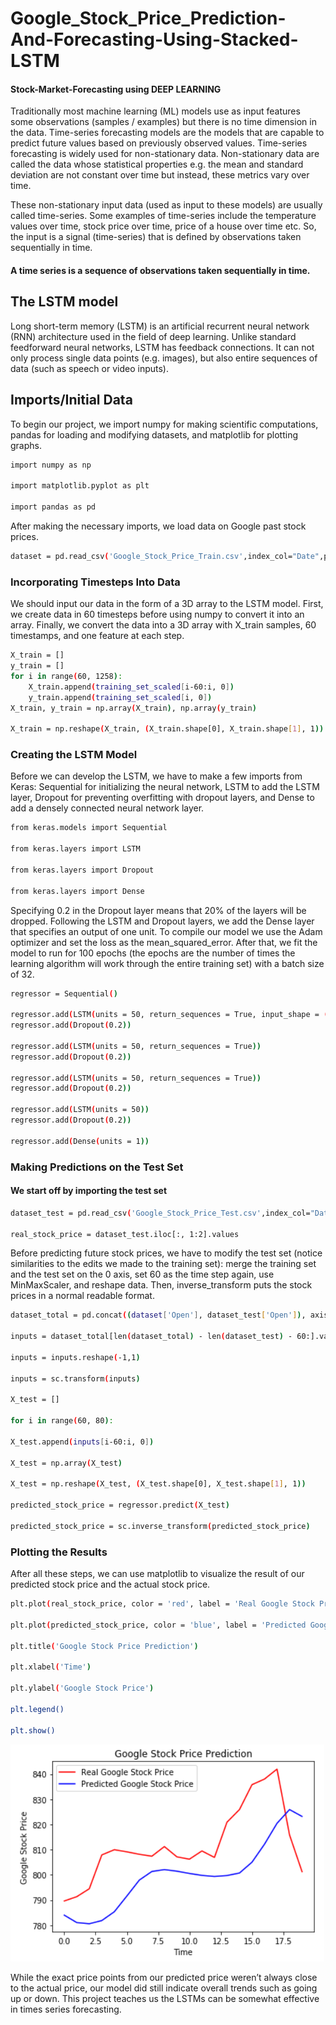 
# Google_Stock_Price_Prediction-And-Forecasting-Using-Stacked-LSTM

#### Stock-Market-Forecasting using DEEP LEARNING

Traditionally most machine learning (ML) models use as input features some observations (samples / examples) but there is no time dimension in the data.
Time-series forecasting models are the models that are capable to predict future values based on previously observed values. Time-series forecasting is widely used for non-stationary data. Non-stationary data are called the data whose statistical properties e.g. the mean and standard deviation are not constant over time but instead, these metrics vary over time.

These non-stationary input data (used as input to these models) are usually called time-series. Some examples of time-series include the temperature values over time, stock price over time, price of a house over time etc. So, the input is a signal (time-series) that is defined by observations taken sequentially in time.

#### A time series is a sequence of observations taken sequentially in time.

## The LSTM model

Long short-term memory (LSTM) is an artificial recurrent neural network (RNN) architecture used in the field of deep learning. Unlike standard feedforward neural networks, LSTM has feedback connections. It can not only process single data points (e.g. images), but also entire sequences of data (such as speech or video inputs).

## Imports/Initial Data

To begin our project, we import numpy for making scientific computations, pandas for loading and modifying datasets, and matplotlib for plotting graphs.

```bash
import numpy as np

import matplotlib.pyplot as plt

import pandas as pd
```

After making the necessary imports, we load data on Google past stock prices.

```bash
dataset = pd.read_csv('Google_Stock_Price_Train.csv',index_col="Date",parse_dates=True)
```

### Incorporating Timesteps Into Data

We should input our data in the form of a 3D array to the LSTM model. First, we create data in 60 timesteps before using numpy to convert it into an array. Finally, we convert the data into a 3D array with X_train samples, 60 timestamps, and one feature at each step.

```bash
X_train = []
y_train = []
for i in range(60, 1258):
    X_train.append(training_set_scaled[i-60:i, 0])
    y_train.append(training_set_scaled[i, 0])
X_train, y_train = np.array(X_train), np.array(y_train)

X_train = np.reshape(X_train, (X_train.shape[0], X_train.shape[1], 1))
```
### Creating the LSTM Model

Before we can develop the LSTM, we have to make a few imports from Keras: Sequential for initializing the neural network, LSTM to add the LSTM layer, Dropout for preventing overfitting with dropout layers, and Dense to add a densely connected neural network layer.

```bash
from keras.models import Sequential

from keras.layers import LSTM

from keras.layers import Dropout

from keras.layers import Dense
```

Specifying 0.2 in the Dropout layer means that 20% of the layers will be dropped. Following the LSTM and Dropout layers, we add the Dense layer that specifies an output of one unit. To compile our model we use the Adam optimizer and set the loss as the mean_squared_error. After that, we fit the model to run for 100 epochs (the epochs are the number of times the learning algorithm will work through the entire training set) with a batch size of 32.

```bash
regressor = Sequential()

regressor.add(LSTM(units = 50, return_sequences = True, input_shape = (X_train.shape[1], 1)))
regressor.add(Dropout(0.2))

regressor.add(LSTM(units = 50, return_sequences = True))
regressor.add(Dropout(0.2))

regressor.add(LSTM(units = 50, return_sequences = True))
regressor.add(Dropout(0.2))

regressor.add(LSTM(units = 50))
regressor.add(Dropout(0.2))

regressor.add(Dense(units = 1))
```
### Making Predictions on the Test Set

#### We start off by importing the test set

```bash
dataset_test = pd.read_csv('Google_Stock_Price_Test.csv',index_col="Date",parse_dates=True)

real_stock_price = dataset_test.iloc[:, 1:2].values
```
Before predicting future stock prices, we have to modify the test set (notice similarities to the edits we made to the training set): merge the training set and the test set on the 0 axis, set 60 as the time step again, use MinMaxScaler, and reshape data. Then, inverse_transform puts the stock prices in a normal readable format.

```bash
dataset_total = pd.concat((dataset['Open'], dataset_test['Open']), axis = 0)

inputs = dataset_total[len(dataset_total) - len(dataset_test) - 60:].values

inputs = inputs.reshape(-1,1)

inputs = sc.transform(inputs)

X_test = []

for i in range(60, 80):

X_test.append(inputs[i-60:i, 0])

X_test = np.array(X_test)

X_test = np.reshape(X_test, (X_test.shape[0], X_test.shape[1], 1))

predicted_stock_price = regressor.predict(X_test)

predicted_stock_price = sc.inverse_transform(predicted_stock_price)
```

### Plotting the Results

After all these steps, we can use matplotlib to visualize the result of our predicted stock price and the actual stock price.

```bash
plt.plot(real_stock_price, color = 'red', label = 'Real Google Stock Price')

plt.plot(predicted_stock_price, color = 'blue', label = 'Predicted Google Stock Price')

plt.title('Google Stock Price Prediction')

plt.xlabel('Time')

plt.ylabel('Google Stock Price')

plt.legend()

plt.show()
```
![Alt text](https://github.com/sonu275981/Google_Stock_Price_Prediction-And-Forecasting-Using-Stacked-LSTM/blob/fb6afc596fb2e2530a87c0b18e272cae4f9bf49f/demo.png?raw=true "Face-Recognition-Attendance-System")

While the exact price points from our predicted price weren’t always close to the actual price, our model did still indicate overall trends such as going up or down. This project teaches us the LSTMs can be somewhat effective in times series forecasting.



